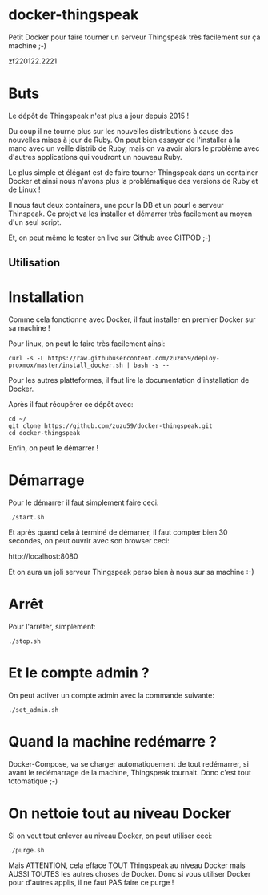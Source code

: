 # docker-thingspeak
Petit Docker pour faire tourner un serveur Thingspeak très facilement sur ça machine ;-)

zf220122.2221


# Buts
Le dépôt de Thingspeak n'est plus à jour depuis 2015 !

Du coup il ne tourne plus sur les nouvelles distributions à cause des nouvelles mises à jour de Ruby. On peut bien essayer de l'installer à la mano avec un veille distrib de Ruby, mais on va avoir alors le problème avec d'autres applications qui voudront un nouveau Ruby.

Le plus simple et élégant est de faire tourner Thingspeak dans un container Docker et ainsi nous n'avons plus la problématique des versions de Ruby et de Linux !

Il nous faut deux containers, une pour la DB et un pourl e serveur Thinspeak. Ce projet va les installer et démarrer très facilement au moyen d'un seul script.

Et, on peut même le tester en live sur Github avec GITPOD ;-)


## Utilisation

# Installation
Comme cela fonctionne avec Docker, il faut installer en premier Docker sur sa machine !

Pour linux, on peut le faire très facilement ainsi:

```
curl -s -L https://raw.githubusercontent.com/zuzu59/deploy-proxmox/master/install_docker.sh | bash -s --
```

Pour les autres platteformes, il faut lire la documentation d'installation de Docker.

Après il faut récupérer ce dépôt avec:
```
cd ~/
git clone https://github.com/zuzu59/docker-thingspeak.git
cd docker-thingspeak
```

Enfin, on peut le démarrer !


# Démarrage
Pour le démarrer il faut simplement faire ceci:
```
./start.sh
```

Et après quand cela à terminé de démarrer, il faut compter bien 30 secondes, on peut ouvrir avec son browser ceci:

http://localhost:8080

Et on aura un joli serveur Thingspeak perso bien à nous sur sa machine :-)


# Arrêt
Pour l'arrêter, simplement:
```
./stop.sh
```


# Et le compte admin ?
On peut activer un compte admin avec la commande suivante:
```
./set_admin.sh
```


# Quand la machine redémarre ?
Docker-Compose, va se charger automatiquement de tout redémarrer, si avant le redémarrage de la machine, Thingspeak tournait. Donc c'est tout totomatique ;-)


# On nettoie tout au niveau Docker
Si on veut tout enlever au niveau Docker, on peut utiliser ceci:
```
./purge.sh
```

Mais ATTENTION, cela efface TOUT Thingspeak au niveau Docker mais AUSSI TOUTES les autres choses de Docker. Donc si vous utiliser Docker pour d'autres applis, il ne faut PAS faire ce purge !

